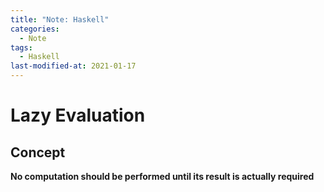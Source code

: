 ```yaml
---
title: "Note: Haskell"
categories:
  - Note
tags:
  - Haskell
last-modified-at: 2021-01-17
---
```


# Lazy Evaluation

## Concept

**No computation should be performed until its result is actually required**
